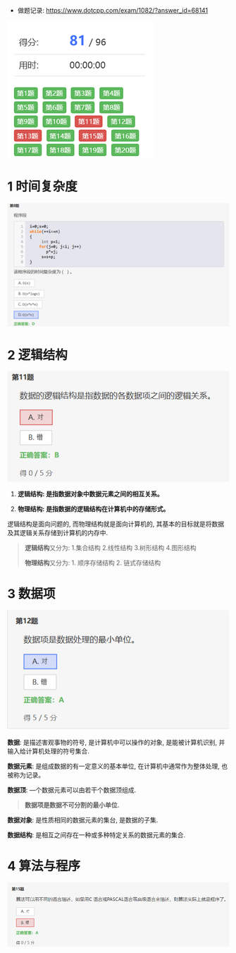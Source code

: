 - 做题记录: https://www.dotcpp.com/exam/1082/?answer_id=68141


![image-20240504110528598](./assets/image-20240504110528598.png)



# 1 时间复杂度

![image-20240504110541042](./assets/image-20240504110541042.png)



# 2 逻辑结构

![image-20240504110550381](./assets/image-20240504110550381.png)



1. **逻辑结构: 是指数据对象中数据元素之间的相互关系。**

2. **物理结构: 是指数据的逻辑结构在计算机中的存储形式。**

逻辑结构是面向问题的, 而物理结构就是面向计算机的, 其基本的目标就是将数据及其逻辑关系存储到计算机的内存中.

>**逻辑结构**又分为: 1.集合结构 2.线性结构 3.树形结构 4.图形结构
>
>**物理结构**又分为: 1. 顺序存储结构 2. 链式存储结构

 

# 3 数据项

![image-20240504110559181](./assets/image-20240504110559181.png)



**数据**: 是描述害观事物的符号, 是计算机中可以操作的对象, 是能被计算机识别, 并输入给计算机处理的符号集合.

**数据元素**: 是组成数据的有一定意义的基本单位, 在计算机中通常作为整体处理, 也被称为记录。

**数据顶**: —个数据元素可以由若干个数据顶组成.

> **数据项是数据不可分割的最小单位.**

**数据对象**: 是性质相同的数据元素的集台, 是数据的子集.

**数据结构**: 是相互之间存在一种或多种特定关系的数据元素的集合.



# 4 算法与程序

![image-20240504110606778](./assets/image-20240504110606778.png)
